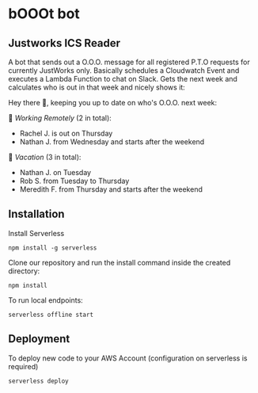 # bOOOt bot
## Justworks ICS Reader
A bot that sends out a O.O.O. message for all registered P.T.O requests for currently JustWorks only. Basically schedules a Cloudwatch Event and executes a Lambda Function to chat on Slack. Gets the next week and calculates who is out in that week and nicely shows it:

Hey there :wave:, keeping you up to date on who's O.O.O. next week:

:house_with_garden: *Working Remotely* (2 in total):

- Rachel J.  is out on Thursday
- Nathan J.  from Wednesday and starts after the weekend

:palm_tree: *Vacation* (3 in total):

- Nathan J.  on Tuesday
- Rob S.  from Tuesday to Thursday
- Meredith  F.  from Thursday and starts after the weekend


## Installation

Install Serverless

```
npm install -g serverless
```

Clone our repository and run the install command inside the created directory:

```
npm install
```

To run local endpoints:
```
serverless offline start
```


## Deployment

To deploy new code to your AWS Account (configuration on serverless is required)

```
serverless deploy
```
